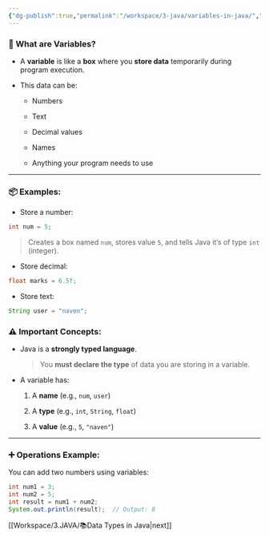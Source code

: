 ```yaml
---
{"dg-publish":true,"permalink":"/workspace/3-java/variables-in-java/","noteIcon":""}
---
```


### 🔎 What are Variables?

- A **variable** is like a **box** where you **store data** temporarily during program execution.
    
- This data can be:
    
    - Numbers
        
    - Text
        
    - Decimal values
        
    - Names
        
    - Anything your program needs to use
        

---

### 📦 Examples:

- Store a number:
```java
int num = 5;
```
> Creates a box named `num`, stores value `5`, and tells Java it’s of type `int` (integer).

- Store decimal:
```java
float marks = 6.5f;
```
- Store text:
```java
String user = "naven";
```
### ⚠️ Important Concepts:

- Java is a **strongly typed language**.
    
    > You **must declare the type** of data you are storing in a variable.
    
- A variable has:
    
    1. A **name** (e.g., `num`, `user`)
        
    2. A **type** (e.g., `int`, `String`, `float`)
        
    3. A **value** (e.g., `5`, `"naven"`)
        

---

### ➕ Operations Example:

You can add two numbers using variables:
```java
int num1 = 3;
int num2 = 5;
int result = num1 + num2;
System.out.println(result);  // Output: 8
```

[[Workspace/3.JAVA/📚Data Types in Java\|next]]
